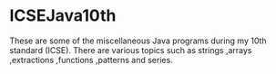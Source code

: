 # ICSEJava10th
These are some of the miscellaneous Java programs during my 10th standard (ICSE).
There are various topics such as strings ,arrays ,extractions ,functions ,patterns and series.
